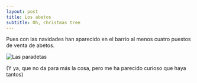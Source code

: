 ```yaml
---
layout: post
title: Los abetos
subtitle: Oh, christmas tree
---
```

Pues con las navidades han aparecido en el barrio al menos cuatro puestos de venta de abetos. 

![Las paradetas](/img/0031.JPG)

(Y ya, que no da para más la cosa, pero me ha parecido curioso que haya tantos)
